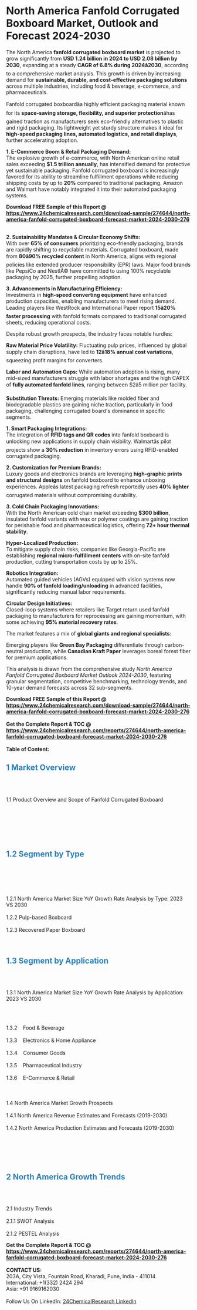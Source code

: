 <h1>North America Fanfold Corrugated Boxboard Market, Outlook and Forecast 2024-2030</h1><p>The North America <strong>fanfold corrugated boxboard market</strong> is projected to grow significantly from <strong>USD 1.24 billion in 2024 to USD 2.08 billion by 2030</strong>, expanding at a steady <strong>CAGR of 6.8% during 2024â2030</strong>, according to a comprehensive market analysis. This growth is driven by increasing demand for <strong>sustainable, durable, and cost-effective packaging solutions</strong> across multiple industries, including food &amp; beverage, e-commerce, and pharmaceuticals.</p><p>Fanfold corrugated boxboardâa highly efficient packaging material known for its <strong>space-saving storage, flexibility, and superior protection</strong>âhas gained traction as manufacturers seek eco-friendly alternatives to plastic and rigid packaging. Its lightweight yet sturdy structure makes it ideal for <strong>high-speed packaging lines, automated logistics, and retail displays</strong>, further accelerating adoption.</p><p><strong>1. E-Commerce Boom &amp; Retail Packaging Demand:</strong><br>
The explosive growth of e-commerce, with North American online retail sales exceeding <strong>$1.5 trillion annually</strong>, has intensified demand for protective yet sustainable packaging. Fanfold corrugated boxboard is increasingly favored for its ability to streamline fulfillment operations while reducing shipping costs by up to <strong>20%</strong> compared to traditional packaging. Amazon and Walmart have notably integrated it into their automated packaging systems.</p><div><b>Download FREE Sample of this Report @ 
            <a href="https://www.24chemicalresearch.com/download-sample/274644/north-america-fanfold-corrugated-boxboard-forecast-market-2024-2030-276">
            https://www.24chemicalresearch.com/download-sample/274644/north-america-fanfold-corrugated-boxboard-forecast-market-2024-2030-276</a></b></div><br><p><strong>2. Sustainability Mandates &amp; Circular Economy Shifts:</strong><br>
With over <strong>65% of consumers</strong> prioritizing eco-friendly packaging, brands are rapidly shifting to recyclable materials. Corrugated boxboard, made from <strong>80â90% recycled content</strong> in North America, aligns with regional policies like extended producer responsibility (EPR) laws. Major food brands like PepsiCo and NestlÃ© have committed to using 100% recyclable packaging by 2025, further propelling adoption.</p><p><strong>3. Advancements in Manufacturing Efficiency:</strong><br>
Investments in <strong>high-speed converting equipment</strong> have enhanced production capacities, enabling manufacturers to meet rising demand. Leading players like WestRock and International Paper report <strong>15â20% faster processing</strong> with fanfold formats compared to traditional corrugated sheets, reducing operational costs.</p><p>Despite robust growth prospects, the industry faces notable hurdles:</p><p><strong>Raw Material Price Volatility:</strong> Fluctuating pulp prices, influenced by global supply chain disruptions, have led to <strong>12â18% annual cost variations</strong>, squeezing profit margins for converters.</p><p><strong>Labor and Automation Gaps:</strong> While automation adoption is rising, many mid-sized manufacturers struggle with labor shortages and the high CAPEX of <strong>fully automated fanfold lines</strong>, ranging between $2â5 million per facility.</p><p><strong>Substitution Threats:</strong> Emerging materials like molded fiber and biodegradable plastics are gaining niche traction, particularly in food packaging, challenging corrugated board's dominance in specific segments.</p><p><strong>1. Smart Packaging Integrations:</strong><br>
The integration of <strong>RFID tags and QR codes</strong> into fanfold boxboard is unlocking new applications in supply chain visibility. Walmartâs pilot projects show a <strong>30% reduction</strong> in inventory errors using RFID-enabled corrugated packaging.</p><p><strong>2. Customization for Premium Brands:</strong><br>
Luxury goods and electronics brands are leveraging <strong>high-graphic prints and structural designs</strong> on fanfold boxboard to enhance unboxing experiences. Appleâs latest packaging refresh reportedly uses <strong>40% lighter</strong> corrugated materials without compromising durability.</p><p><strong>3. Cold Chain Packaging Innovations:</strong><br>
With the North American cold chain market exceeding <strong>$300 billion</strong>, insulated fanfold variants with wax or polymer coatings are gaining traction for perishable food and pharmaceutical logistics, offering <strong>72+ hour thermal stability</strong>.</p><p><strong>Hyper-Localized Production:</strong><br>  
	To mitigate supply chain risks, companies like Georgia-Pacific are establishing <strong>regional micro-fulfillment centers</strong> with on-site fanfold production, cutting transportation costs by up to 25%.</p><p><strong>Robotics Integration:</strong><br>
	Automated guided vehicles (AGVs) equipped with vision systems now handle <strong>90% of fanfold loading/unloading</strong> in advanced facilities, significantly reducing manual labor requirements.</p><p><strong>Circular Design Initiatives:</strong><br>
	Closed-loop systems where retailers like Target return used fanfold packaging to manufacturers for reprocessing are gaining momentum, with some achieving <strong>95% material recovery rates</strong>.</p><p>The market features a mix of <strong>global giants and regional specialists</strong>:</p><p>Emerging players like <strong>Green Bay Packaging</strong> differentiate through carbon-neutral production, while <strong>Canadian Kraft Paper</strong> leverages boreal forest fiber for premium applications.</p><p>This analysis is drawn from the comprehensive study <em>North America Fanfold Corrugated Boxboard Market Outlook 2024-2030</em>, featuring granular segmentation, competitive benchmarking, technology trends, and 10-year demand forecasts across 32 sub-segments.</p><div><b>Download FREE Sample of this Report @ 
            <a href="https://www.24chemicalresearch.com/download-sample/274644/north-america-fanfold-corrugated-boxboard-forecast-market-2024-2030-276">
            https://www.24chemicalresearch.com/download-sample/274644/north-america-fanfold-corrugated-boxboard-forecast-market-2024-2030-276</a></b></div><br><div><b>Get the Complete Report & TOC @ 
            <a href="https://www.24chemicalresearch.com/reports/274644/north-america-fanfold-corrugated-boxboard-forecast-market-2024-2030-276">
            https://www.24chemicalresearch.com/reports/274644/north-america-fanfold-corrugated-boxboard-forecast-market-2024-2030-276</a></b></div><br>
            <b>Table of Content:</b><p><h2><strong><span style="color:#2980b9">1 Market Overview&nbsp;&nbsp;</span></strong> &nbsp;</h2><br />
<br />
<p>1.1 Product Overview and Scope of Fanfold Corrugated Boxboard&nbsp;&nbsp;</p><br />
<br />
<h2>&nbsp;<br /><br />
<span style="color:#2980b9"><strong>1.2 Segment by Type&nbsp;&nbsp;</strong></span> &nbsp;</h2><br />
<br />
<p><br /><br />
1.2.1 North America Market Size YoY Growth Rate Analysis by Type: 2023 VS 2030&nbsp;&nbsp; &nbsp;<br /><br />
1.2.2 Pulp-based Boxboard&nbsp;&nbsp; &nbsp;<br /><br />
1.2.3 Recovered Paper Boxboard<br /><br />
<br />
<h2><strong><span style="color:#2980b9">1.3 Segment by Application&nbsp;&nbsp; &nbsp;</span></strong></h2><br />
<br />
<p>1.3.1 North America Market Size YoY Growth Rate Analysis by Application: 2023 VS 2030&nbsp;&nbsp; &nbsp;</p><br />
<br />
<p>1.3.2&nbsp;&nbsp; &nbsp;Food & Beverage<br /><br />
1.3.3&nbsp;&nbsp; &nbsp;Electronics & Home Appliance<br /><br />
1.3.4&nbsp;&nbsp; &nbsp;Consumer Goods<br /><br />
1.3.5&nbsp;&nbsp; &nbsp;Pharmaceutical Industry<br /><br />
1.3.6&nbsp;&nbsp; &nbsp;E-Commerce & Retail<br /><br />
&nbsp;&nbsp; &nbsp;<br /><br />
1.4 North America Market Growth Prospects&nbsp;&nbsp; &nbsp;<br /><br />
1.4.1 North America Revenue Estimates and Forecasts (2019-2030)&nbsp;&nbsp; &nbsp;<br /><br />
1.4.2 North America Production Estimates and Forecasts (2019-2030)<br /><br />
&nbsp;&nbsp; &nbsp;</p><br />
<br />
<h2><strong><span style="color:#2980b9">2 North America Growth Trends&nbsp;</span></strong>&nbsp; &nbsp;</h2><br />
<br />
<p>2.1 Industry Trends&nbsp;&nbsp; &nbsp;<br /><br />
2.1.1 SWOT Analysis&nbsp;&nbsp; &nbsp;<br /><br />
2.1.2 PESTEL Analysis&nbsp;&nbsp; &nbsp;</p><div><b>Get the Complete Report & TOC @ 
            <a href="https://www.24chemicalresearch.com/reports/274644/north-america-fanfold-corrugated-boxboard-forecast-market-2024-2030-276">
            https://www.24chemicalresearch.com/reports/274644/north-america-fanfold-corrugated-boxboard-forecast-market-2024-2030-276</a></b></div><br><b>CONTACT US:</b><br>
            203A, City Vista, Fountain Road, Kharadi, Pune, India - 411014<br>
            International: +1(332) 2424 294<br>
            Asia: +91 9169162030 <br><br>
            Follow Us On LinkedIn: <a href="https://www.linkedin.com/company/24chemicalresearch/">24ChemicalResearch LinkedIn</a>